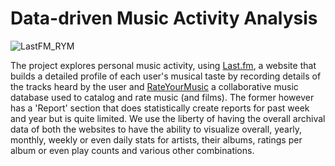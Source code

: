 ﻿# Data-driven Music Activity Analysis  
![LastFM_RYM](https://i.imgur.com/HhlkLb0.jpg)



The project explores personal music activity, using [Last.fm](https://www.last.fm/), a website that builds a detailed profile of each user's musical taste by recording details of the tracks heard by the user and [RateYourMusic](https://www.rateyourmusic.com/) a collaborative music database used to catalog and rate music (and films). The former however has a 'Report' section that does statistically create reports for past week and year but is quite limited. We use the liberty of having the overall archival data of both the websites to have the ability to visualize overall, yearly, monthly, weekly or even daily stats for artists, their albums, ratings per album or even play counts and various other combinations.  
